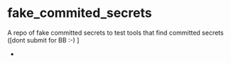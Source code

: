 # fake_commited_secrets
A repo of fake committed secrets to test tools that find committed secrets ([dont submit for BB :-)  ]

-
